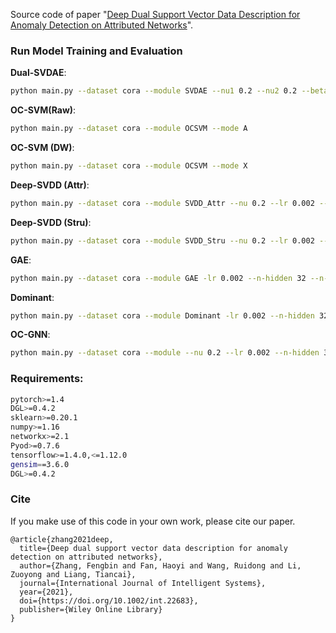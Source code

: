 Source code of paper "[Deep Dual Support Vector Data Description for Anomaly Detection on Attributed Networks](https://doi.org/10.1002/int.22683)".
 

### Run Model Training and Evaluation

**Dual-SVDAE**:
```bash
python main.py --dataset cora --module SVDAE --nu1 0.2 --nu2 0.2 --beta 0.4 --lr 0.001 --n-hidden 32 --n-layers 2 --weight-decay 0.0005 --n-epochs 5000 
```

**OC-SVM(Raw)**:
```bash
python main.py --dataset cora --module OCSVM --mode A 
```


**OC-SVM (DW)**:
```bash
python main.py --dataset cora --module OCSVM --mode X 
```

**Deep-SVDD (Attr)**:
```bash
python main.py --dataset cora --module SVDD_Attr --nu 0.2 --lr 0.002 --n-hidden 32 --n-layers 2 --weight-decay 0.0005 --n-epochs 2000 
```

**Deep-SVDD (Stru)**:
```bash
python main.py --dataset cora --module SVDD_Stru --nu 0.2 --lr 0.002 --n-hidden 32 --n-layers 2 --weight-decay 0.0005 --n-epochs 2000 
```

**GAE**:
```bash
python main.py --dataset cora --module GAE -lr 0.002 --n-hidden 32 --n-layers 2  --n-epochs 2000 
```

**Dominant**:
```bash
python main.py --dataset cora --module Dominant -lr 0.002 --n-hidden 32 --n-layers 2 --n-epochs 2000 
```

**OC-GNN**:
```bash
python main.py --dataset cora --module --nu 0.2 --lr 0.002 --n-hidden 32 --n-layers 2 ---n-epochs 2000 
```

### Requirements:
```bash
pytorch>=1.4
DGL>=0.4.2
sklearn>=0.20.1
numpy>=1.16
networkx>=2.1
Pyod>=0.7.6
tensorflow>=1.4.0,<=1.12.0
gensim==3.6.0
DGL>=0.4.2
```


### Cite
If you make use of this code in your own work, please cite our paper.
```
@article{zhang2021deep,
  title={Deep dual support vector data description for anomaly detection on attributed networks},
  author={Zhang, Fengbin and Fan, Haoyi and Wang, Ruidong and Li, Zuoyong and Liang, Tiancai},
  journal={International Journal of Intelligent Systems},
  year={2021},
  doi={https://doi.org/10.1002/int.22683},
  publisher={Wiley Online Library}
}
```